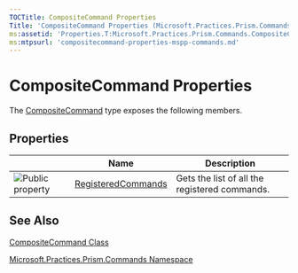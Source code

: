 ```yaml
---
TOCTitle: CompositeCommand Properties
Title: 'CompositeCommand Properties (Microsoft.Practices.Prism.Commands)'
ms:assetid: 'Properties.T:Microsoft.Practices.Prism.Commands.CompositeCommand'
ms:mtpsurl: 'compositecommand-properties-mspp-commands.md'
---
```


# CompositeCommand Properties

The [CompositeCommand](compositecommand-class-mspp-commands.md) type exposes the following members.

## Properties

<table>

<thead>
<tr class="header">
<th> </th>
<th>Name</th>
<th>Description</th>
</tr>
</thead>
<tbody>
<tr class="odd">
<td><img src="https://msdn.microsoft.com/en-us/Gg419157.pubproperty(en-us,PandP.50).gif" title="Public property" /></td>
<td><a href="https://msdn.microsoft.com/library/microsoft.practices.prism.commands.compositecommand.registeredcommands">RegisteredCommands</a></td>
<td><div class="summary">
Gets the list of all the registered commands.
</div></td>
</tr>
</tbody>
</table>

## See Also
[CompositeCommand Class](compositecommand-class-mspp-commands.md)

[Microsoft.Practices.Prism.Commands Namespace](mspp-commands-namespace.md)

